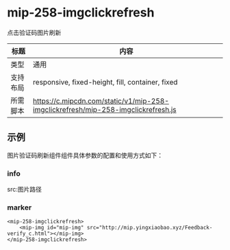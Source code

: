 # mip-258-imgclickrefresh

 点击验证码图片刷新

标题|内容
----|----
类型|通用
支持布局|responsive, fixed-height, fill, container, fixed
所需脚本|https://c.mipcdn.com/static/v1/mip-258-imgclickrefresh/mip-258-imgclickrefresh.js

## 示例


图片验证码刷新组件组件具体参数的配置和使用方式如下：


### info
src:图片路径 


### marker
```
<mip-258-imgclickrefresh>
    <mip-img id="mip-img" src="http://mip.yingxiaobao.xyz/Feedback-verify_c.html"></mip-img>
</mip-258-imgclickrefresh>
```
